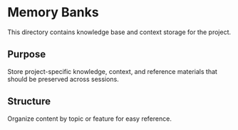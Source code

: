 # Memory Banks

This directory contains knowledge base and context storage for the project.

## Purpose

Store project-specific knowledge, context, and reference materials that should be preserved across sessions.

## Structure

Organize content by topic or feature for easy reference.
